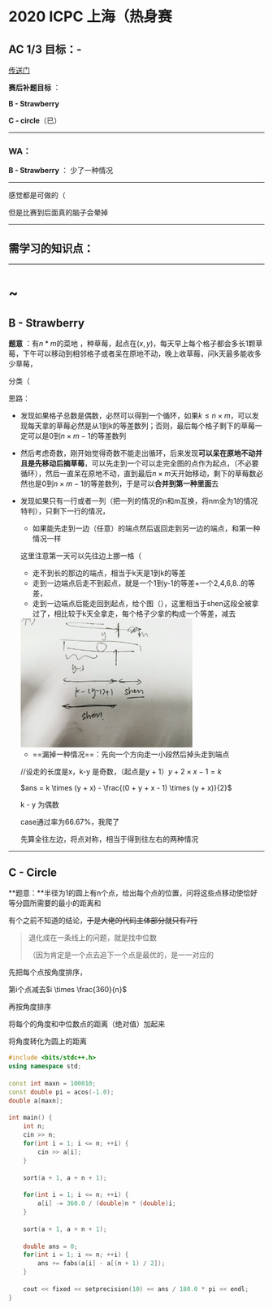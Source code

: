 # 2020 ICPC 上海（热身赛

## AC 1/3  目标：-

[传送门](https://ac.nowcoder.com/acm/contest/9731)

**赛后补题目标** ：

**B - Strawberry** 

**C - circle**（已）

---

### WA：

**B - Strawberry** ： 少了一种情况

---

感觉都是可做的（

但是比赛到后面真的脑子会晕掉

---

## 需学习的知识点：



----

# ~

## B - Strawberry

**题意** ：有$n*m$的菜地 ，种草莓，起点在$(x,y)$，每天早上每个格子都会多长1颗草莓，下午可以移动到相邻格子或者呆在原地不动，晚上收草莓，问k天最多能收多少草莓，

分类（

思路：

+ 发现如果格子总数是偶数，必然可以得到一个循环，如果$k\leq n \times m$，可以发现每天拿的草莓必然是从1到k的等差数列；否则，最后每个格子剩下的草莓一定可以是0到$n \times m - 1$的等差数列

+ 然后考虑奇数，刚开始觉得奇数不能走出循环，后来发现**可以呆在原地不动并且是先移动后摘草莓**，可以先走到一个可以走完全图的点作为起点，（不必要循环），然后一直呆在原地不动，直到最后$n\times m$天开始移动，剩下的草莓数必然也是0到$n\times m - 1$的等差数列，于是可以**合并到第一种里面**去

+ 发现如果只有一行或者一列（把一列的情况的n和m互换，将nm全为1的情况特判），只剩下一行的情况，

  - 如果能先走到一边（任意）的端点然后返回走到另一边的端点，和第一种情况一样

  这里注意第一天可以先往边上挪一格（

  - 走不到长的那边的端点，相当于k天是1到k的等差
  - 走到一边端点后走不到起点，就是一个1到y-1的等差+一个2,4,6,8..的等差，
  - 走到一边端点后能走回到起点，给个图（），这里相当于shen这段全被拿过了，相比较于k天全拿走，每个格子少拿的构成一个等差，减去

  <img src="2020121301.jpg" style="zoom:33%;" />

  - ==漏掉一种情况==：先向一个方向走一小段然后掉头走到端点

   //设走的长度是x，k-y 是奇数，（起点是y + 1）$y + 2 \times x - 1 = k$

  $ans = k \times (y + x) - \frac{(0 + y + x - 1) \times (y + x)}{2}$

  k - y 为偶数

  

  case通过率为66.67%，我爬了

  

  先算全往左边，将点对称，相当于得到往左右的两种情况

  

---

##  C - Circle

**题意：**半径为1的圆上有n个点，给出每个点的位置，问将这些点移动使恰好等分圆所需要的最小的距离和

有个之前不知道的结论，~~于是大佬的代码主体部分就只有7行~~

> 退化成在一条线上的问题，就是找中位数
>
> （因为肯定是一个点去追下一个点是最优的，是一一对应的

先把每个点按角度排序，

第i个点减去$i \times \frac{360}{n}$

再按角度排序

将每个的角度和中位数点的距离（绝对值）加起来

将角度转化为圆上的距离

```cpp
#include <bits/stdc++.h>
using namespace std;

const int maxn = 100010;
const double pi = acos(-1.0);
double a[maxn];

int main() {
	int n;
	cin >> n;
	for(int i = 1; i <= n; ++i) {
		cin >> a[i];
	}
	
	sort(a + 1, a + n + 1);
	
	for(int i = 1; i <= n; ++i) {
		a[i] -= 360.0 / (double)n * (double)i;
	}
	
	sort(a + 1, a + n + 1);
	
	double ans = 0;
	for(int i = 1; i <= n; ++i) {
		ans += fabs(a[i] - a[(n + 1) / 2]);
	}
	
	cout << fixed << setprecision(10) << ans / 180.0 * pi << endl;
} 
```

